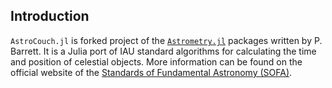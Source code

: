 ## Introduction

`AstroCouch.jl` is forked project of the [`Astrometry.jl`](https://github.com/barrettp/Astrometry.jl) packages written by P. Barrett.
It is a Julia port of IAU standard algorithms for calculating the time and position of celestial objects.
More information can be found on the official website of the [Standards of Fundamental Astronomy (SOFA)](https://www.iausofa.org).
